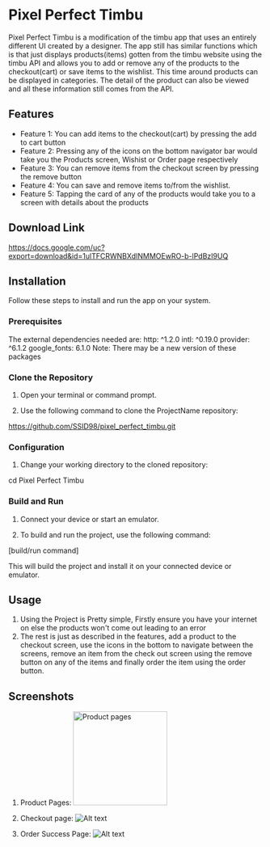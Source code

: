 # Pixel Perfect Timbu

Pixel Perfect Timbu is a modification of the timbu app that uses an entirely different UI created by a designer. The app still has similar functions which is that just displays products(items) gotten from the timbu website using the timbu API and allows you to add or remove any of the products to the checkout(cart) or save items to the wishlist. This time around products can be displayed in categories. The detail of the product can also be viewed and all these information still comes from the API.

## Features

- Feature 1: You can add items to the checkout(cart) by pressing the add to cart button
- Feature 2: Pressing any of the icons on the bottom navigator bar would take you the Products screen, Wishist or Order page respectively
- Feature 3: You can remove items from the checkout screen by pressing the remove button
- Feature 4: You can save and remove items to/from the wishlist.
- Feature 5: Tapping the card of any of the products would take you to a screen with details about the products

## Download Link
https://docs.google.com/uc?export=download&id=1ulTFCRWNBXdINMMOEwRO-b-lPdBzI9UQ


## Installation

Follow these steps to install and run the app on your system.

### Prerequisites

The external dependencies needed are: 
  http: ^1.2.0
  intl: ^0.19.0
  provider: ^6.1.2
  google_fonts: 6.1.0
  Note: There may be a new version of these packages

### Clone the Repository

1. Open your terminal or command prompt.

2. Use the following command to clone the ProjectName repository:

https://github.com/SSID98/pixel_perfect_timbu.git

### Configuration

1. Change your working directory to the cloned repository:

cd Pixel Perfect Timbu

### Build and Run

1. Connect your device or start an emulator.

2. To build and run the project, use the following command:

[build/run command]

This will build the project and install it on your connected device or emulator.

## Usage

1. Using the Project is Pretty simple, Firstly ensure you have your internet on else the products won't come out leading to an error
2. The rest is just as described in the features, add a product to the checkout screen, use the icons in the bottom to navigate between the screens, remove an item from the check out screen using the remove button on any of the items and finally order the item using the order button.

## Screenshots

1. Product Pages: <img width= "186" alt="Product pages" src= "https://github.com/user-attachments/assets/3ee5b532-3e75-40ba-ab98-c0bb5a48de24">

2. Checkout
   page: ![Alt text](assets/images/checkout.jpg)

3. Order Success
   Page: ![Alt text](assets/images/order_successful.jpg)
